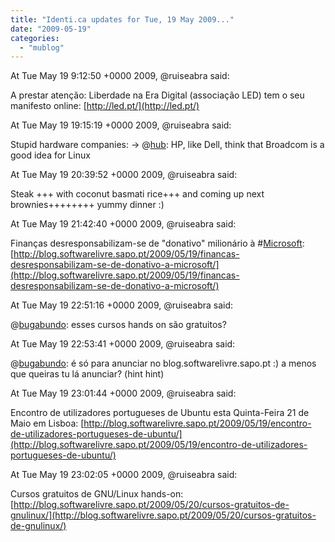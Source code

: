 ```yaml
---
title: "Identi.ca updates for Tue, 19 May 2009..."
date: "2009-05-19"
categories: 
  - "mublog"
---
```


At Tue May 19 9:12:50 +0000 2009, @ruiseabra said:

A prestar atenção: Liberdade na Era Digital (associação LED) tem o seu manifesto online: [http://led.pt/](http://led.pt/)

At Tue May 19 19:15:19 +0000 2009, @ruiseabra said:

Stupid hardware companies: → @[hub](http://identi.ca/hub): HP, like Dell, think that Broadcom is a good idea for Linux

At Tue May 19 20:39:52 +0000 2009, @ruiseabra said:

Steak +++ with coconut basmati rice+++ and coming up next brownies++++++++ yummy dinner :)

At Tue May 19 21:42:40 +0000 2009, @ruiseabra said:

Finanças desresponsabilizam-se de "donativo" milionário à #[Microsoft](http://identi.ca/tag/Microsoft): [http://blog.softwarelivre.sapo.pt/2009/05/19/financas-desresponsabilizam-se-de-donativo-a-microsoft/](http://blog.softwarelivre.sapo.pt/2009/05/19/financas-desresponsabilizam-se-de-donativo-a-microsoft/)

At Tue May 19 22:51:16 +0000 2009, @ruiseabra said:

@[bugabundo](http://identi.ca/bugabundo): esses cursos hands on são gratuitos?

At Tue May 19 22:53:41 +0000 2009, @ruiseabra said:

@[bugabundo](http://identi.ca/bugabundo): é só para anunciar no blog.softwarelivre.sapo.pt :) a menos que queiras tu lá anunciar? (hint hint)

At Tue May 19 23:01:44 +0000 2009, @ruiseabra said:

Encontro de utilizadores portugueses de Ubuntu esta Quinta-Feira 21 de Maio em Lisboa: [http://blog.softwarelivre.sapo.pt/2009/05/19/encontro-de-utilizadores-portugueses-de-ubuntu/](http://blog.softwarelivre.sapo.pt/2009/05/19/encontro-de-utilizadores-portugueses-de-ubuntu/)

At Tue May 19 23:02:05 +0000 2009, @ruiseabra said:

Cursos gratuitos de GNU/Linux hands-on: [http://blog.softwarelivre.sapo.pt/2009/05/20/cursos-gratuitos-de-gnulinux/](http://blog.softwarelivre.sapo.pt/2009/05/20/cursos-gratuitos-de-gnulinux/)
